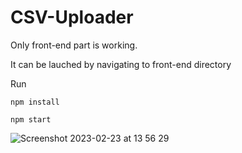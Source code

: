# CSV-Uploader

Only front-end part is working.

It can be lauched by navigating to front-end directory

Run

```npm install```

```npm start```

![Screenshot 2023-02-23 at 13 56 29](https://user-images.githubusercontent.com/43463977/220932078-bfe949cb-89e5-4b12-a14b-b34efd933363.png)
